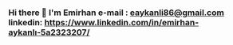 ### Hi there 👋 I'm Emirhan  e-mail : eaykanli86@gmail.com   linkedin: https://www.linkedin.com/in/emirhan-aykanlı-5a2323207/
                                                           

<!--
**Emirhan6/Emirhan6** is a ✨ _special_ ✨ repository because its `README.md` (this file) appears on your GitHub profile.

Contact with me via these platforms! 

 
-->
